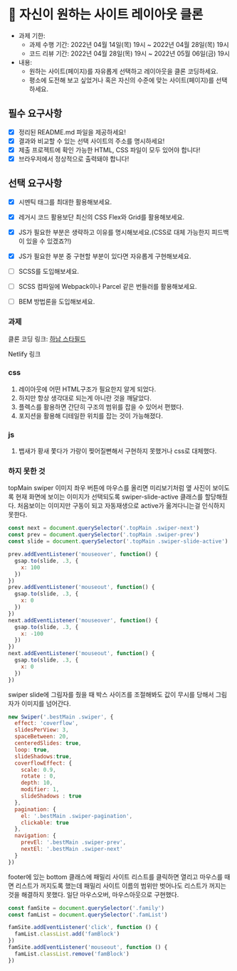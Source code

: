 # 📌 자신이 원하는 사이트 레이아웃 클론

- 과제 기한:
  - 과제 수행 기간: 2022년 04월 14일(목) 19시 ~ 2022년 04월 28일(목) 19시
  - 코드 리뷰 기간: 2022년 04월 28일(목) 19시 ~ 2022년 05월 06일(금) 19시
- 내용:
  - 원하는 사이트(페이지)를 자유롭게 선택하고 레이아웃을 클론 코딩하세요.
  - 평소에 도전해 보고 싶었거나 혹은 자신의 수준에 맞는 사이트(페이지)를 선택하세요.

## 필수 요구사항

- [x] 정리된 README.md 파일을 제공하세요!
- [x] 결과와 비교할 수 있는 선택 사이트의 주소를 명시하세요!
- [x] 제출 프로젝트에 확인 가능한 HTML, CSS 파일이 모두 있어야 합니다!
- [x] 브라우저에서 정상적으로 출력돼야 합니다!

## 선택 요구사항

- [x] 시멘틱 태그를 최대한 활용해보세요.
- [x] 레거시 코드 활용보단 최신의 CSS Flex와 Grid를 활용해보세요.
- [x] JS가 필요한 부분은 생략하고 이유를 명시해보세요.(CSS로 대체 가능한지 피드백이 있을 수 있겠죠?!)
- [x] JS가 필요한 부분 중 구현할 부분이 있다면 자유롭게 구현해보세요.
- [ ] SCSS를 도입해보세요.
- [ ] SCSS 컴파일에 Webpack이나 Parcel 같은 번들러를 활용해보세요.
- [ ] BEM 방법론을 도입해보세요.


### 과제
클론 코딩 링크: [하남 스타필드](https://www.starfield.co.kr/hanam/main.do)

Netlify 링크



### css
  1. 레이아웃에 어떤 HTML구조가 필요한지 알게 되었다.
  1. 하지만 항상 생각대로 되는게 아니란 것을 깨달았다.
  1. 플렉스를 활용하면 간단히 구조의 범위를 잡을 수 있어서 편했다.
  1. 포지션을 활용해 디테일한 위치를 잡는 것이 가능해졌다.

### js
  1. 뱁새가 황새 쫓다가 가랑이 찢어질뻔해서 구현하지 못했거나 css로 대체했다.

### 하지 못한 것
topMain swiper 이미지 좌우 버튼에 마우스를 올리면 미리보기처럼 옆 사진이 보이도록 현재 화면에 보이는 이미지가 선택되도록 swiper-slide-active 클래스를 할당해줬다. 처음보이는 이미지만 구동이 되고 자동재생으로 active가 옮겨다니는걸 인식하지 못한다.
```js
const next = document.querySelector('.topMain .swiper-next')
const prev = document.querySelector('.topMain .swiper-prev')
const slide = document.querySelector('.topMain .swiper-slide-active')

prev.addEventListener('mouseover', function() {
  gsap.to(slide, .3, {
    x: 100
  })
})
prev.addEventListener('mouseout', function() {
  gsap.to(slide, .3, {
    x: 0
  })
})
next.addEventListener('mouseover', function() {
  gsap.to(slide, .3, {
    x: -100
  })
})
next.addEventListener('mouseout', function() {
  gsap.to(slide, .3, {
    x: 0
  })
})
```
swiper slide에 그림자를 줬을 때 박스 사이즈를 조절해봐도 값이 무시를 당해서 그림자가 이미지를 넘어간다.
```js
new Swiper('.bestMain .swiper', {
  effect: 'coverflow',
  slidesPerView: 3,
  spaceBetween: 20,
  centeredSlides: true,
  loop: true,
  slideShadows:true,
  coverflowEffect: {
    scale: 0.9,
    rotate : 0,
    depth: 10,
    modifier: 1,
    slideShadows : true
  },
  pagination: {
    el: '.bestMain .swiper-pagination',
    clickable: true
  },
  navigation: {
    prevEl: '.bestMain .swiper-prev',
    nextEl: '.bestMain .swiper-next'
  }
})
```

footer에 있는 bottom 클래스에 패밀리 사이트 리스트를 클릭하면 열리고 마우스를 때면 리스트가 꺼지도록 했는데 패밀리 사이트 이름의 범위만 벗어나도 리스트가 꺼지는 것을 해결하지 못했다. 일단 마우스오버, 마우스아웃으로 구현했다.
```js
const famSite = document.querySelector('.family')
const famList = document.querySelector('.famList')

famSite.addEventListener('click', function () {
  famList.classList.add('famBlock')
})
famSite.addEventListener('mouseout', function () {
  famList.classList.remove('famBlock')
})
```

